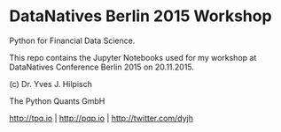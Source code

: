 # DataNatives Berlin 2015 Workshop

Python for Financial Data Science.

This repo contains the Jupyter Notebooks used for my workshop at DataNatives Conference Berlin 2015 on 20.11.2015.

(c) Dr. Yves J. Hilpisch

The Python Quants GmbH

http://tpq.io | http://pqp.io | http://twitter.com/dyjh
